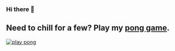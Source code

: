 ### Hi there 👋

## Need to chill for a few?  Play my [pong game](https://rsrpong.netlify.app/).

[![play pong](https://ryanroat.net/img/pong01.png "PONG")](https://rsrpong.netlify.app/)

<!--
**ryanroat/ryanroat** is a ✨ _special_ ✨ repository because its `README.md` (this file) appears on your GitHub profile.

Here are some ideas to get you started:

- 🔭 I’m currently working on ...
- 🌱 I’m currently learning ...
- 👯 I’m looking to collaborate on ...
- 🤔 I’m looking for help with ...
- 💬 Ask me about ...
- 📫 How to reach me: ...
- 😄 Pronouns: ...
- ⚡ Fun fact: ...
-->
